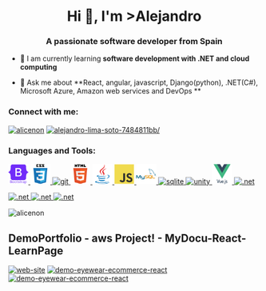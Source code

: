 <h1 align="center" >Hi 👋, I'm >Alejandro</h1>
<h3 align="center" >A passionate software developer from Spain</h3>


- 🌱 I am currently learning **software development with .NET and cloud computing**

- 💬 Ask me about **React, angular, javascript, Django(python), .NET(C#), Microsoft Azure, Amazon web services and DevOps **

<h3 align="left">Connect with me:</h3>
<p align="left">


<a href="https://codepen.io/alicenon" target="blank"><img align="center" src="https://raw.githubusercontent.com/rahuldkjain/github-profile-readme-generator/master/src/images/icons/Social/codepen.svg" alt="alicenon" height="30" width="40" /></a>
<a href="https://www.linkedin.com/in/alejandro-lima-soto-full-stack-developer/" target="blank"><img align="center" src="https://raw.githubusercontent.com/rahuldkjain/github-profile-readme-generator/master/src/images/icons/Social/linked-in-alt.svg" alt="alejandro-lima-soto-7484811bb/" height="30" width="40" /></a>

</p>


<h3 align="left">Languages and Tools:</h3>
<p align="left"> <a href="https://getbootstrap.com" target="_blank" rel="noreferrer"> <img src="https://raw.githubusercontent.com/devicons/devicon/master/icons/bootstrap/bootstrap-plain-wordmark.svg" alt="bootstrap" width="40" height="40"/> </a> <a href="https://www.w3schools.com/css/" target="_blank" rel="noreferrer"> <img src="https://raw.githubusercontent.com/devicons/devicon/master/icons/css3/css3-original-wordmark.svg" alt="css3" width="40" height="40"/> </a> <a href="https://git-scm.com/" target="_blank" rel="noreferrer"> <img src="https://www.vectorlogo.zone/logos/git-scm/git-scm-icon.svg" alt="git" width="40" height="40"/> </a> <a href="https://www.w3.org/html/" target="_blank" rel="noreferrer"> <img src="https://raw.githubusercontent.com/devicons/devicon/master/icons/html5/html5-original-wordmark.svg" alt="html5" width="40" height="40"/> </a> <a href="https://www.java.com" target="_blank" rel="noreferrer"> <img src="https://raw.githubusercontent.com/devicons/devicon/master/icons/java/java-original.svg" alt="java" width="40" height="40"/> </a> <a href="https://developer.mozilla.org/en-US/docs/Web/JavaScript" target="_blank" rel="noreferrer"> <img src="https://raw.githubusercontent.com/devicons/devicon/master/icons/javascript/javascript-original.svg" alt="javascript" width="40" height="40"/> </a> <a href="https://www.mysql.com/" target="_blank" rel="noreferrer"> <img src="https://raw.githubusercontent.com/devicons/devicon/master/icons/mysql/mysql-original-wordmark.svg" alt="mysql" width="40" height="40"/> </a> <a href="https://www.sqlite.org/" target="_blank" rel="noreferrer"> <img src="https://www.vectorlogo.zone/logos/sqlite/sqlite-icon.svg" alt="sqlite" width="40" height="40"/> </a> <a href="https://unity.com/" target="_blank" rel="noreferrer"> <img src="https://www.vectorlogo.zone/logos/unity3d/unity3d-icon.svg" alt="unity" width="40" height="40"/> </a> <a href="https://vuejs.org/" target="_blank" rel="noreferrer"> <img src="https://raw.githubusercontent.com/devicons/devicon/master/icons/vuejs/vuejs-original-wordmark.svg" alt="vuejs" width="40" height="40"/> </a> 
<a href="https://unity.com/" target="_blank" rel="noreferrer"> <img src="https://www.vectorlogo.zone/logos/dotnet/dotnet-vertical.svg" alt=".net" width="40" height="40"/> </a>
  
<a href="https://unity.com/" target="_blank" rel="noreferrer"> <img src="https://upload.wikimedia.org/wikipedia/commons/f/fa/Microsoft_Azure.svg" alt=".net" width="40" height="40"/> </a>
<a href="https://unity.com/" target="_blank" rel="noreferrer"> <img src="https://www.vectorlogo.zone/logos/azurefunctions/azurefunctions-icon.svg" alt=".net" width="40" height="40"/> </a>
<a href="https://unity.com/" target="_blank" rel="noreferrer"> <img src="https://www.vectorlogo.zone/logos/angular/angular-icon.svg" alt=".net" width="40" height="40"/> </a>
</p>

<p><img align="center" src="https://github-readme-stats.vercel.app/api/top-langs?username=alicenon&show_icons=true&locale=en&layout=compact" alt="alicenon" /></p>

## DemoPortfolio -  aws Project! - MyDocu-React-LearnPage

[![web-site](https://img.shields.io/badge/view-website-pink?style=for-the-badge&logo=github&logoColor=white)](https://alicenon.github.io/portafolio/)
[![demo-eyewear-ecommerce-react](https://img.shields.io/badge/react-ecommerce-orange?style=for-the-badge&logo=github&logoColor=white)](http://demo-eyewear-ecommerce-react-bucket.s3-website-us-east-1.amazonaws.com)
[![demo-eyewear-ecommerce-react](https://img.shields.io/badge/Mydocu-reactSite-green?style=for-the-badge&logo=github&logoColor=white)](http://creando-bucket-s3-linux.s3-website-us-east-1.amazonaws.com)
